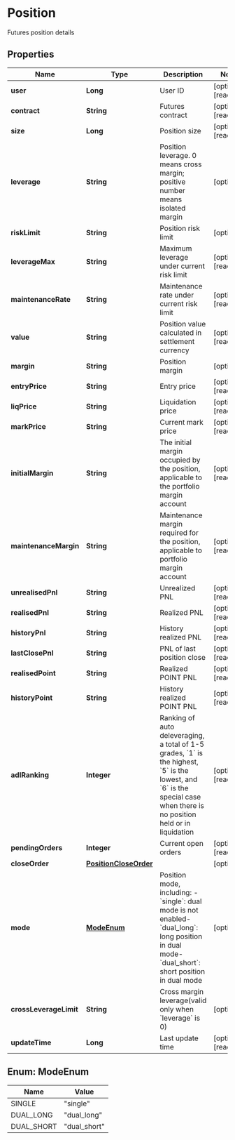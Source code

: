 
# Position

Futures position details

## Properties

Name | Type | Description | Notes
------------ | ------------- | ------------- | -------------
**user** | **Long** | User ID |  [optional] [readonly]
**contract** | **String** | Futures contract |  [optional] [readonly]
**size** | **Long** | Position size |  [optional] [readonly]
**leverage** | **String** | Position leverage. 0 means cross margin; positive number means isolated margin |  [optional]
**riskLimit** | **String** | Position risk limit |  [optional]
**leverageMax** | **String** | Maximum leverage under current risk limit |  [optional] [readonly]
**maintenanceRate** | **String** | Maintenance rate under current risk limit |  [optional] [readonly]
**value** | **String** | Position value calculated in settlement currency |  [optional] [readonly]
**margin** | **String** | Position margin |  [optional]
**entryPrice** | **String** | Entry price |  [optional] [readonly]
**liqPrice** | **String** | Liquidation price |  [optional] [readonly]
**markPrice** | **String** | Current mark price |  [optional] [readonly]
**initialMargin** | **String** | The initial margin occupied by the position, applicable to the portfolio margin account |  [optional] [readonly]
**maintenanceMargin** | **String** | Maintenance margin required for the position, applicable to portfolio margin account |  [optional] [readonly]
**unrealisedPnl** | **String** | Unrealized PNL |  [optional] [readonly]
**realisedPnl** | **String** | Realized PNL |  [optional] [readonly]
**historyPnl** | **String** | History realized PNL |  [optional] [readonly]
**lastClosePnl** | **String** | PNL of last position close |  [optional] [readonly]
**realisedPoint** | **String** | Realized POINT PNL |  [optional] [readonly]
**historyPoint** | **String** | History realized POINT PNL |  [optional] [readonly]
**adlRanking** | **Integer** | Ranking of auto deleveraging, a total of 1-5 grades, &#x60;1&#x60; is the highest, &#x60;5&#x60; is the lowest, and &#x60;6&#x60; is the special case when there is no position held or in liquidation |  [optional] [readonly]
**pendingOrders** | **Integer** | Current open orders |  [optional] [readonly]
**closeOrder** | [**PositionCloseOrder**](PositionCloseOrder.md) |  |  [optional]
**mode** | [**ModeEnum**](#ModeEnum) | Position mode, including:  - &#x60;single&#x60;: dual mode is not enabled- &#x60;dual_long&#x60;: long position in dual mode- &#x60;dual_short&#x60;: short position in dual mode |  [optional]
**crossLeverageLimit** | **String** | Cross margin leverage(valid only when &#x60;leverage&#x60; is 0) |  [optional]
**updateTime** | **Long** | Last update time |  [optional] [readonly]

## Enum: ModeEnum

Name | Value
---- | -----
SINGLE | &quot;single&quot;
DUAL_LONG | &quot;dual_long&quot;
DUAL_SHORT | &quot;dual_short&quot;

